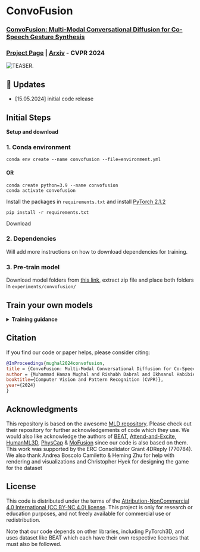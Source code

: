 # ConvoFusion


### [ConvoFusion: Multi-Modal Conversational Diffusion for Co-Speech Gesture Synthesis](https://vcai.mpi-inf.mpg.de/projects/ConvoFusion/)

### [Project Page](https://vcai.mpi-inf.mpg.de/projects/ConvoFusion/) | [Arxiv](https://arxiv.org/abs/2403.17936) - CVPR 2024


<!-- <p float="center">
  <img src="https://vcai.mpi-inf.mpg.de/projects/ConvoFusion/images/TEASER.png" width="800" />
</p> -->
![TEASER.](https://vcai.mpi-inf.mpg.de/projects/ConvoFusion/images/TEASER.png)

## 🚩 Updates

- [15.05.2024] initial code release

## Initial Steps

<!-- <details> -->
  <summary><b>Setup and download</b></summary>
  
### 1. Conda environment

```
conda env create --name convofusion --file=environment.yml 
```

#### OR

```
conda create python=3.9 --name convofusion
conda activate convofusion
```

Install the packages in `requirements.txt` and install [PyTorch 2.1.2](https://pytorch.org/)

```
pip install -r requirements.txt
```

Download 

<!-- ```
python -m spacy download en_core_web_sm
``` -->

### 2. Dependencies

Will add more instructions on how to download dependencies for training. 

### 3. Pre-train model

Download model folders from [this link](https://nextcloud.mpi-klsb.mpg.de/index.php/s/PWnL4HA3wQ7nJnZ), extract zip file and place both folders in `experiments/convofusion/`

<!-- </details> -->

<!-- ## ▶️ Demo -->

<!-- <details>
  <summary><b>Gesture Generation</b></summary>

add demo script
</details> -->

## Train your own models

<details>
  <summary><b>Training guidance</b></summary>

### 1. Prepare the datasets

Setup [BEAT](https://pantomatrix.github.io/BEAT/) and [DnD Group Gesture Dataset](https://edmond.mpg.de/dataset.xhtml?persistentId=doi:10.17617/3.IPFYCC).
Instructions on processing data (BVH to joint conversions).

### 2.1. Train VAE model

Please first check the parameters in `configs/config_vae_beatdnd.yaml`, e.g. `NAME`,`DEBUG`.

Then, run the following command:

```
python -m train --cfg configs/config_vae_beatdnd.yaml --cfg_assets configs/assets.yaml --batch_size 128 --nodebug
```

### 2.2. Train latent diffusion model

Please update the parameters in `configs/config_cf_beatdnd.yaml`, e.g. `NAME`,`DEBUG`,`PRETRAINED_VAE` (change to your `latest ckpt model path` in previous step)

Then, run the following command:

```
python -m train --cfg configs/config_cf_beatdnd.yaml --cfg_assets configs/assets.yaml --batch_size 32 --nodebug
```

### 3. Get the model outputs on test set

Please first put the tained model checkpoint path to `TEST.CHECKPOINT` in `configs/config_cf_beatdnd.yaml` or the config of your experiment folder `/path/to/trained-model/folder/config.yaml`.

Then, run the following command:

```
python -m test --cfg /path/to/trained-model/folder/config.yaml --cfg_assets ./configs/assets.yaml
```

### 4. Visualization

Utilize and tweak `visualize.py` script in scripts folder to visualize joint prediction. The results folder will be created after you run `test.py`

```
python visualize.py --src_dir /path/to/results/folder/
```

### 5. Quantitative Evaluation

We provide scripts for quantitative evaluation in `quant_eval` folder for both monadic and dyadic tasks. These scripts require the generated results folder containing predicted and GT npy motion files.

</details>


## Citation

If you find our code or paper helps, please consider citing:

```bibtex
@InProceedings{mughal2024convofusion,
title = {ConvoFusion: Multi-Modal Conversational Diffusion for Co-Speech Gesture Synthesis},
author = {Muhammad Hamza Mughal and Rishabh Dabral and Ikhsanul Habibie and Lucia Donatelli and Marc Habermann and Christian Theobalt},
booktitle={Computer Vision and Pattern Recognition (CVPR)},
year={2024}
}
```

## Acknowledgments

This repository is based on the awesome [MLD repository](https://github.com/ChenFengYe/motion-latent-diffusion). Please check out their repository for further acknowledgements of code which they use. We would also like acknowledge the authors of [BEAT](https://pantomatrix.github.io/BEAT/), [Attend-and-Excite](https://yuval-alaluf.github.io/Attend-and-Excite/), [HumanML3D](https://github.com/EricGuo5513/HumanML3D), [PhysCap](https://vcai.mpi-inf.mpg.de/projects/PhysCap/) & [MoFusion](https://vcai.mpi-inf.mpg.de/projects/MoFusion/) since our code is also based on them.
<br>
This work was supported by the ERC Consolidator Grant 4DReply (770784). We also thank Andrea Boscolo Camiletto & Heming Zhu for help with rendering and visualizations and Christopher Hyek for designing the game for the dataset

## License

This code is distributed under the terms of the [Attribution-NonCommercial 4.0 International (CC BY-NC 4.0) license](https://creativecommons.org/licenses/by-nc/4.0/legalcode).
This project is only for research or education purposes, and not freely available for commercial use or redistribution.


Note that our code depends on other libraries, including PyTorch3D, and uses dataset like BEAT which each have their own respective licenses that must also be followed.


